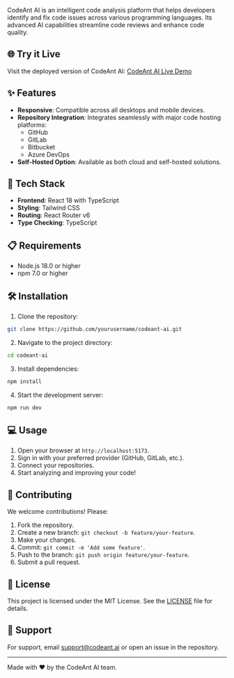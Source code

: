 CodeAnt AI is an intelligent code analysis platform that helps developers identify and fix code issues across various programming languages. Its advanced AI capabilities streamline code reviews and enhance code quality.

## 🌐 Try it Live

Visit the deployed version of CodeAnt AI: [CodeAnt AI Live Demo](https://papaya-manatee-da568f.netlify.app/)

## ✨ Features

- **Responsive**: Compatible across all desktops and mobile devices.
- **Repository Integration**: Integrates seamlessly with major code hosting platforms:
  - GitHub
  - GitLab
  - Bitbucket
  - Azure DevOps
- **Self-Hosted Option**: Available as both cloud and self-hosted solutions.

## 🚀 Tech Stack

- **Frontend**: React 18 with TypeScript
- **Styling**: Tailwind CSS
- **Routing**: React Router v6
- **Type Checking**: TypeScript

## 📋 Requirements

- Node.js 18.0 or higher
- npm 7.0 or higher

## 🛠️ Installation

1. Clone the repository:
```bash
git clone https://github.com/yourusername/codeant-ai.git
```
2. Navigate to the project directory:
```bash
cd codeant-ai
```
3. Install dependencies:
```bash
npm install
```
4. Start the development server:
```bash
npm run dev
```

## 💻 Usage

1. Open your browser at `http://localhost:5173`.
2. Sign in with your preferred provider (GitHub, GitLab, etc.).
3. Connect your repositories.
4. Start analyzing and improving your code!

## 🤝 Contributing

We welcome contributions! Please:

1. Fork the repository.
2. Create a new branch: `git checkout -b feature/your-feature`.
3. Make your changes.
4. Commit: `git commit -m 'Add some feature'`.
5. Push to the branch: `git push origin feature/your-feature`.
6. Submit a pull request.

## 📄 License

This project is licensed under the MIT License. See the [LICENSE](LICENSE) file for details.

## 🌟 Support

For support, email support@codeant.ai or open an issue in the repository.

---

Made with ❤️ by the CodeAnt AI team.
